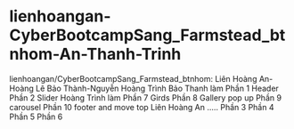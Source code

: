 # lienhoangan-CyberBootcampSang_Farmstead_btnhom-An-Thanh-Trinh
lienhoangan/CyberBootcampSang_Farmstead_btnhom: Liên Hoàng An-Hoàng Lê Bảo Thành-Nguyễn Hoàng Trình
Bảo Thanh làm Phần 1 Header
              Phần 2 Slider
Hoàng Trình làm    Phần 7 Girds
                   Phần 8 Gallery pop up
                   Phần 9 carousel 
                   Phần 10 footer and move top 
Liên Hoàng An ..... Phần 3
                    Phần 4
                    Phần 5
                    Phần 6
